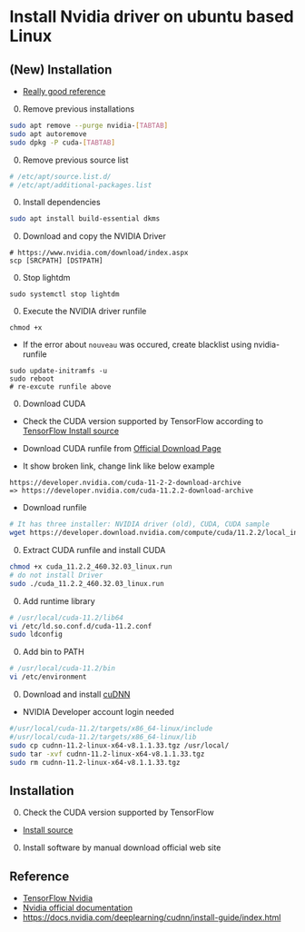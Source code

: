 # Install Nvidia driver on ubuntu based Linux

## (New) Installation

- [Really good reference](https://gist.github.com/wangruohui/df039f0dc434d6486f5d4d098aa52d07#install-nvidia-graphics-driver-via-apt-get)

0. Remove previous installations

```bash
sudo apt remove --purge nvidia-[TABTAB]
sudo apt autoremove
sudo dpkg -P cuda-[TABTAB]
```

0. Remove previous source list

```bash
# /etc/apt/source.list.d/
# /etc/apt/additional-packages.list
```

0. Install dependencies

```bash
sudo apt install build-essential dkms
```

0. Download and copy the NVIDIA Driver

```
# https://www.nvidia.com/download/index.aspx
scp [SRCPATH] [DSTPATH]
```

0. Stop lightdm

```
sudo systemctl stop lightdm
```

0. Execute the NVIDIA driver runfile

```
chmod +x 
```

- If the error about `nouveau` was occured, create blacklist using nvidia-runfile

```
sudo update-initramfs -u
sudo reboot
# re-excute runfile above
```

0. Download CUDA

- Check the CUDA version supported by TensorFlow according to [TensorFlow Install source](https://www.tensorflow.org/install/source#gpu)

- Download CUDA runfile from [Official Download Page](https://developer.nvidia.com/cuda-toolkit-archive)

- It show broken link, change link like below example

```
https://developer.nvidia.com/cuda-11-2-2-download-archive
=> https://developer.nvidia.com/cuda-11.2.2-download-archive
```

- Download runfile

```bash
# It has three installer: NVIDIA driver (old), CUDA, CUDA sample
wget https://developer.download.nvidia.com/compute/cuda/11.2.2/local_installers/cuda_11.2.2_460.32.03_linux.run
```

0. Extract CUDA runfile and install CUDA

```bash
chmod +x cuda_11.2.2_460.32.03_linux.run
# do not install Driver
sudo ./cuda_11.2.2_460.32.03_linux.run
```

0. Add runtime library

```bash
# /usr/local/cuda-11.2/lib64
vi /etc/ld.so.conf.d/cuda-11.2.conf
sudo ldconfig
```

0. Add bin to PATH

```bash
# /usr/local/cuda-11.2/bin
vi /etc/environment
```

0. Download and install [cuDNN](https://developer.nvidia.com/rdp/cudnn-archive)

- NVIDIA Developer account login needed

```bash
#/usr/local/cuda-11.2/targets/x86_64-linux/include
#/usr/local/cuda-11.2/targets/x86_64-linux/lib
sudo cp cudnn-11.2-linux-x64-v8.1.1.33.tgz /usr/local/
sudo tar -xvf cudnn-11.2-linux-x64-v8.1.1.33.tgz
sudo rm cudnn-11.2-linux-x64-v8.1.1.33.tgz
```

## Installation

0. Check the CUDA version supported by TensorFlow

- [Install source](https://www.tensorflow.org/install/source)

0. Install software by manual download official web site

## Reference

- [TensorFlow Nvidia](https://www.tensorflow.org/install/gpu)
- [Nvidia official documentation]()
- https://docs.nvidia.com/deeplearning/cudnn/install-guide/index.html
